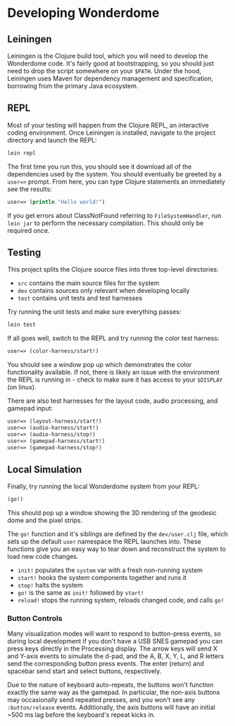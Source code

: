 Developing Wonderdome
=====================

## Leiningen

Leiningen is the Clojure build tool, which you will need to develop the
Wonderdome code. It's fairly good at bootstrapping, so you should just need to
drop the script somewhere on your `$PATH`. Under the hood, Leiningen uses Maven
for dependency management and specification, borrowing from the primary Java
ecosystem.

## REPL

Most of your testing will happen from the Clojure REPL, an interactive coding
environment. Once Leiningen is installed, navigate to the project directory and
launch the REPL:

```bash
lein repl
```

The first time you run this, you should see it download all of the dependencies
used by the system. You should eventually be greeted by a `user=>` prompt. From
here, you can type Clojure statements an immediately see the results:

```clojure
user=> (println "Hello world!")
```

If you get errors about ClassNotFound referring to `FileSystemHandler`, run
`lein jar` to perform the necessary compilation. This should only be required
once.

## Testing

This project splits the Clojure source files into three top-level directories:
- `src` contains the main source files for the system
- `dev` contains sources only relevant when developing locally
- `test` contains unit tests and test harnesses

Try running the unit tests and make sure everything passes:

```bash
lein test
```

If all goes well, switch to the REPL and try running the color test harness:

```clojure
user=> (color-harness/start!)
```

You should see a window pop up which demonstrates the color functionality
available. If not, there is likely an issue with the environment the REPL is
running in - check to make sure it has access to your `$DISPLAY` (on linux).

There are also test harnesses for the layout code, audio processing, and gamepad
input:

```clojure
user=> (layout-harness/start!)
user=> (audio-harness/start!)
user=> (audio-harness/stop!)
user=> (gamepad-harness/start!)
user=> (gamepad-harness/stop!)
```

## Local Simulation

Finally, try running the local Wonderdome system from your REPL:

```clojure
(go!)
```

This should pop up a window showing the 3D rendering of the geodesic dome and
the pixel strips.

The `go!` function and it's siblings are defined by the `dev/user.clj` file,
which sets up the default `user` namespace the REPL launches into. These
functions give you an easy way to tear down and reconstruct the system to load
new code changes.

- `init!` populates the `system` var with a fresh non-running system
- `start!` hooks the system components together and runs it
- `stop!` halts the system
- `go!` is the same as `init!` followed by `start!`
- `reload!` stops the running system, reloads changed code, and calls `go!`

### Button Controls

Many visualization modes will want to respond to button-press events, so during
local development if you don't have a USB SNES gamepad you can press keys
directly in the Processing display. The arrow keys will send X and Y-axis events
to simulate the d-pad, and the A, B, X, Y, L, and R letters send the
corresponding button press events. The enter (return) and spacebar send start
and select buttons, respectively.

Due to the nature of keyboard auto-repeats, the buttons won't function exactly
the same way as the gamepad. In particular, the non-axis buttons may
occasionally send repeated presses, and you won't see any `:button/release`
events. Additionally, the axis buttons will have an initial ~500 ms lag before
the keyboard's repeat kicks in.
